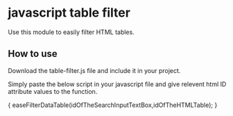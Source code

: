 
# javascript table filter

Use this module to easily filter HTML tables.




## How to use

Download the table-filter.js file and include it in your project.

Simply paste the below script in your javascript file and give relevent html ID attribute values to the function.


{
        easeFilterDataTable(idOfTheSearchInputTextBox,idOfTheHTMLTable);
}



  
  

  
